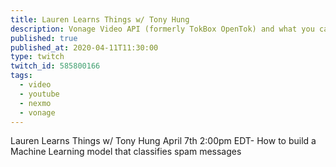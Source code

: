 ```yaml
---
title: Lauren Learns Things w/ Tony Hung
description: Vonage Video API (formerly TokBox OpenTok) and what you can build with it. The Video API is very robust and highly customisable, and in each post we’ll show how to implement it.
published: true
published_at: 2020-04-11T11:30:00
type: twitch
twitch_id: 585800166
tags:
  - video
  - youtube
  - nexmo
  - vonage
---
```


Lauren Learns Things w/ Tony Hung April 7th 2:00pm EDT- How to build a Machine Learning model that classifies spam messages